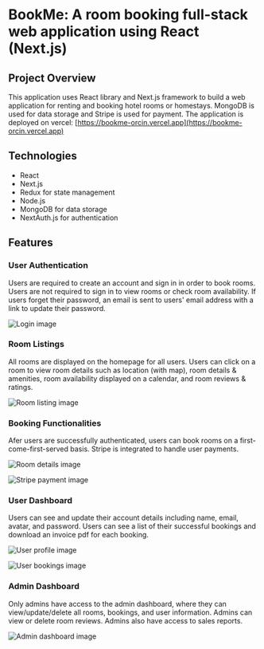# BookMe: A room booking full-stack web application using React (Next.js)

## Project Overview
This application uses React library and Next.js framework to build a web application for renting and booking hotel rooms or homestays. MongoDB is used for data storage and Stripe is used for payment. 
The application is deployed on vercel: [https://bookme-orcin.vercel.app](https://bookme-orcin.vercel.app)

## Technologies
- React
- Next.js
- Redux for state management
- Node.js
- MongoDB for data storage
- NextAuth.js for authentication

## Features

### User Authentication
Users are required to create an account and sign in in order to book rooms. Users are not required to sign in to view rooms or check room availability. If users forget their password, an email is sent to users' email address with a link to update their password. 


![Login image](public/images/readme_img/login.png)


### Room Listings
All rooms are displayed on the homepage for all users. Users can click on a room to view room details such as location (with map), room details & amenities, room availability displayed on a calendar, and room reviews & ratings.


![Room listing image](public/images/readme_img/room_listing.png)


### Booking Functionalities
Afer users are successfully authenticated, users can book rooms on a first-come-first-served basis. Stripe is integrated to handle user payments. 


![Room details image](public/images/readme_img/room_detail.png)


![Stripe payment image](public/images/readme_img/stripe_payment.png)


### User Dashboard
Users can see and update their account details including name, email, avatar, and password. Users can see a list of their successful bookings and download an invoice pdf for each booking. 


![User profile image](public/images/readme_img/user_profile.png)


![User bookings image](public/images/readme_img/user_bookings.png)


### Admin Dashboard
Only admins have access to the admin dashboard, where they can view/update/delete all rooms, bookings, and user information. 
Admins can view or delete room reviews. Admins also have access to sales reports.


![Admin dashboard image](public/images/readme_img/admin_dashboard.png)